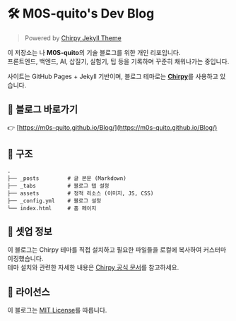 # 🛠️ M0S-quito's Dev Blog

> Powered by [Chirpy Jekyll Theme](https://github.com/cotes2020/jekyll-theme-chirpy)

이 저장소는 나 **M0S-quito**의 기술 블로그를 위한 개인 리포입니다.  
프론트엔드, 백엔드, AI, 삽질기, 실험기, 팁 등을 기록하며 꾸준히 채워나가는 중입니다.

사이트는 GitHub Pages + Jekyll 기반이며, 블로그 테마로는 [**Chirpy**](https://github.com/cotes2020/jekyll-theme-chirpy)를 사용하고 있습니다.

## 📌 블로그 바로가기

👉 [https://m0s-quito.github.io/Blog/](https://m0s-quito.github.io/Blog/)

## 📁 구조

```text
.
├── _posts         # 글 본문 (Markdown)
├── _tabs          # 블로그 탭 설정
├── assets         # 정적 리소스 (이미지, JS, CSS)
├── _config.yml    # 블로그 설정
└── index.html     # 홈 페이지
```

## 🔧 셋업 정보

이 블로그는 Chirpy 테마를 직접 설치하고 필요한 파일들을 로컬에 복사하여 커스터마이징했습니다.  
테마 설치와 관련한 자세한 내용은 [Chirpy 공식 문서](https://github.com/cotes2020/jekyll-theme-chirpy/wiki)를 참고하세요.

## 📜 라이선스

이 블로그는 [MIT License](https://github.com/cotes2020/chirpy-starter/blob/master/LICENSE)를 따릅니다.
